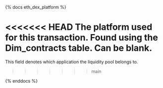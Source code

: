 {% docs eth_dex_platform %}

<<<<<<< HEAD
The platform used for this transaction. Found using the Dim_contracts table. Can be blank.
=======
This field denotes which application the liquidity pool belongs to. 
>>>>>>> main

{% enddocs %}